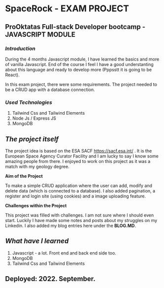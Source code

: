 # SpaceRock - EXAM PROJECT
## ProOktatas Full-stack Developer bootcamp - JAVASCRIPT MODULE

### **_Introduction_**
During the 4 months Javascript module, I have learned the basics and more of vanilla Javascript. End of the course I feel I have a good understanting about this language and ready to develop more (Pppsstt it is going to be React).

In this exam project, there were some requirements. The project needed to be a CRUD app with a database connection. 

### **_Used Technologies_**
1. Tailwind Css and Tailwind Elements
2. Node Js / Express JS
3. MongoDB

## **_The project itself_**
The project idea is based on the ESA SACF https://sacf.esa.int/ . It is the European Space Agency Curator Facility and I am lucky to say I know some amazing people from there. I enjoyed to work on this project as it was a match with my geology degree.

**Aim of the Project**

To make a simple CRUD application where the user can add, modify and delete data (which is connected to a database). I also added pagination, a register and login site (using cookies) and a image uploading feature.

**Challenges within the Project**

This project was filled with challenges. I am not sure where I should even start. Luckily I have made some notes and posts about my struggles on my Linkedin. I also added my blog entries here under the **BLOG.MD**. 

## **_What have I learned_**
1. Javascript -  a lot. Front end and back end side too. 
2. MongoDB
3. Tailwind Css and Tailwind Elements

## Deployed: 2022. September.


